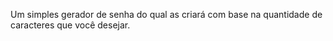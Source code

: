 Um simples gerador de senha do qual as criará com base na quantidade de caracteres que você desejar.
